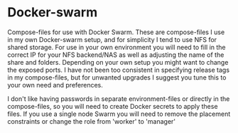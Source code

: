# Docker-swarm
 Compose-files for use with Docker Swarm. 
 These are compose-files I use in my own Docker-swarm setup, and for simplicity I tend to use NFS for shared storage. For use in your own environment you will need to fill in the correct IP for your NFS backend/NAS as well as adjusting the name of the share and folders. Depending on your own setup you might want to change the exposed ports. I have not been too consistent in specifying release tags in my compose-files, but for unwanted upgrades I suggest you tune this to your own need and preferences.

 I don't like having passwords in separate environment-files or directly in the compose-files, so you will need to create Docker secrets to apply these files.
 If you use a single node Swarm you will need to remove the placement constraints or change the role from 'worker' to 'manager'
